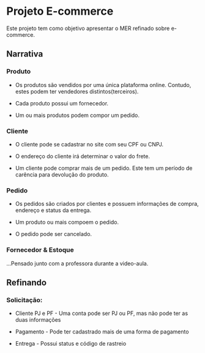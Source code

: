 # Projeto E-commerce
Este projeto tem como objetivo apresentar o MER refinado sobre e-commerce.

## Narrativa
### Produto
- Os produtos são vendidos por uma única plataforma online.
Contudo, estes podem ter vendedores distintos(terceiros).

- Cada produto possui um fornecedor.

- Um ou mais produtos podem compor um pedido.

### Cliente
- O cliente pode se cadastrar no site com seu CPF ou CNPJ.

- O endereço do cliente irá determinar o valor do frete.

- Um cliente pode comprar mais de um pedido. Este tem um período de carência para devolução do produto.
### Pedido
- Os pedidos são criados por clientes e possuem informações de compra, endereço e status da entrega.

- Um produto ou mais compoem o pedido.

- O pedido pode ser cancelado.

### Fornecedor & Estoque
...Pensado junto com a professora durante a video-aula.


## Refinando
>
### Solicitação:
- Cliente PJ e PF - Uma conta pode ser PJ ou PF, mas não pode ter as duas informações

- Pagamento - Pode ter cadastrado mais de uma forma de pagamento

- Entrega - Possui status e código de rastreio






